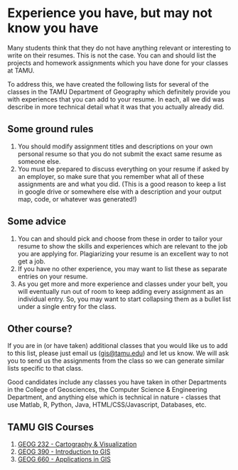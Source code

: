 # Experience you have, but may not know you have

Many students think that they do not have anything relevant or interesting to write on their resumes. This is not the case. You can and should list the projects and homework assignments which you have done for your classes at TAMU.

To address this, we have created the following lists for several of the classes in the TAMU Department of Geography which definitely provide you with experiences that you can add to your resume. In each, all we did was describe in more technical detail what it was that you actually already did.

## Some ground rules
1. You should modify assignment titles and descriptions on your own personal resume so that you do not submit the exact same resume as someone else.
2. You must be prepared to discuss everything on your resume if asked by an employer, so make sure that you remember what all of these assignments are and what you did. (This is a good reason to keep a list in google drive or somewhere else with a description and your output map, code, or whatever was generated!)

## Some advice
1. You can and should pick and choose from these in order to tailor your resume to show the skills and experiences which are relevant to the job you are applying for. Plagiarizing your resume is an excellent way to not get a job.
2. If you have no other experience, you may want to list these as separate entries on your resume.
3. As you get more and more experience and classes under your belt, you will eventually run out of room to keep adding every assignment as an individual entry. So, you may want to start collapsing them as a bullet list under a single entry for the class.

## Other course?
If you are in (or have taken) additional classes that you would like us to add to this list, please just email us ([gis@tamu.edu](mailto:gis@tamu.edu?Subject=Class%20Experiences)) and let us know. We will ask you to send us the assignments from the class so we can generate similar lists specific to that class.

Good candidates include any classes you have taken in other Departments in the College of Geosciences, the Computer Science & Engineering Department, and anything else which is technical in nature - classes that use Matlab, R, Python, Java, HTML/CSS/Javascript, Databases, etc.

## TAMU GIS Courses

1. [GEOG 232 - Cartography & Visualization](GEOG-232.md)
2. [GEOG 390 - Introduction to GIS](GEOG-390.md)
2. [GEOG 660 - Applications in GIS](GEOG-660.md)
